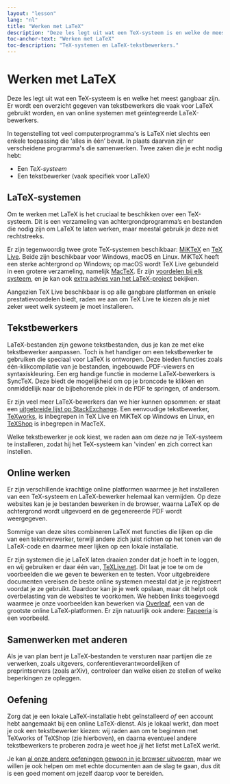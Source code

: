 ```yaml
---
layout: "lesson"
lang: "nl"
title: "Werken met LaTeX"
description: "Deze les legt uit wat een TeX-systeem is en welke de meest gangbare zijn. Er wordt een overzicht gegeven van tekstbewerkers die vaak met LaTeX gebruikt worden, en van online systemen met geïntegreerde LaTeX-bewerkers."
toc-anchor-text: "Werken met LaTeX"
toc-description: "TeX-systemen en LaTeX-tekstbewerkers."
---
```


# Werken met LaTeX

<span
  class="summary">Deze les legt uit wat een TeX-systeem is en welke het meest gangbaar zijn. Er wordt een overzicht gegeven van tekstbewerkers die vaak voor LaTeX gebruikt worden, en van online systemen met geïntegreerde LaTeX-bewerkers.</span>

In tegenstelling tot veel computerprogramma's is LaTeX niet slechts een enkele toepassing die ‘alles in één’ bevat.
In plaats daarvan zijn er verscheidene programma's die samenwerken.
Twee zaken die je echt nodig hebt:

- Een _TeX-systeem_
- Een tekstbewerker (vaak specifiek voor LaTeX)

## LaTeX-systemen

Om te werken met LaTeX is het cruciaal te beschikken over een TeX-systeem.
Dit is een verzameling van achtergrondprogramma’s en bestanden die nodig zijn om LaTeX te laten werken, maar meestal gebruik je deze niet rechtstreeks.

Er zijn tegenwoordig twee grote TeX-systemen beschikbaar:
[MiKTeX](https://miktex.org/) en [TeX Live](https://tug.org/texlive).
Beide zijn beschikbaar voor Windows, macOS en Linux.
MiKTeX heeft een sterke achtergrond op Windows;
op macOS wordt TeX Live gebundeld in een grotere verzameling, namelijk [MacTeX](http://www.tug.org/mactex/).
Er zijn [voordelen bij elk systeem](https://tex.stackexchange.com/questions/20036), en je kan ook [extra advies van het LaTeX-project](https://www.latex-project.org/get/) bekijken.

Aangezien TeX Live beschikbaar is op alle gangbare platformen en enkele prestatievoordelen biedt, raden we aan om TeX Live te kiezen als je niet zeker weet welk systeem je moet installeren.

## Tekstbewerkers

LaTeX-bestanden zijn gewone tekstbestanden, dus je kan ze met elke tekstbewerker aanpassen.
Toch is het handiger om een tekstbewerker te gebruiken die speciaal voor LaTeX is ontworpen.
Deze bieden functies zoals één-klikcompilatie van je bestanden, ingebouwde PDF-viewers en syntaxiskleuring.
Een erg handige functie in moderne LaTeX-bewerkers is SyncTeX.
Deze biedt de mogelijkheid om op je broncode te klikken en onmiddellijk naar de bijbehorende plek in de PDF te springen, of andersom.

Er zijn veel meer LaTeX-bewerkers dan we hier kunnen opsommen: er staat een [uitgebreide lijst op StackExchange](https://tex.stackexchange.com/questions/339/latex-editors-ides).
Een eenvoudige tekstbewerker, [TeXworks](https://tug.org/texworks), is inbegrepen in TeX Live en MiKTeX op Windows en Linux, en [TeXShop](https://pages.uoregon.edu/koch/texshop/) is inbegrepen in MacTeX.

<p 
  class="hint">Welke tekstbewerker je ook kiest, we raden aan om deze <i>na</i> je TeX-systeem te installeren, zodat hij het TeX-systeem kan 'vinden' en zich correct kan instellen.</p>

## Online werken

Er zijn verschillende krachtige online platformen waarmee je het installeren van een TeX-systeem en LaTeX-bewerker helemaal kan vermijden.
Op deze websites kan je je bestanden bewerken in de browser, waarna LaTeX op de achtergrond wordt uitgevoerd en de gegenereerde PDF wordt weergegeven.

Sommige van deze sites combineren LaTeX met functies die lijken op die van een tekstverwerker, terwijl andere zich juist richten op het tonen van de LaTeX-code en daarmee meer lijken op een lokale installatie.

Er zijn systemen die je LaTeX laten draaien zonder dat je hoeft in te loggen, en wij gebruiken er daar één van, [TeXLive.net](https://texlive.net).
Dit laat je toe te om de voorbeelden die we geven te bewerken en te testen.
Voor uitgebreidere documenten vereisen de beste online systemen meestal dat je je registreert voordat je ze gebruikt.
Daardoor kan je je werk opslaan, maar dit helpt ook overbelasting van de websites te voorkomen.
We hebben links toegevoegd waarmee je onze voorbeelden kan bewerken via [Overleaf](https://www.overleaf.com), een van de grootste online LaTeX-platformen.
Er zijn natuurlijk ook andere: [Papeeria](https://papeeria.com/) is een voorbeeld.

## Samenwerken met anderen

Als je van plan bent je LaTeX-bestanden te versturen naar partijen die ze verwerken, zoals uitgevers, conferentieverantwoordelijken of preprintservers (zoals arXiv), controleer dan welke eisen ze stellen of welke beperkingen ze opleggen.

## Oefening

Zorg dat je een lokale LaTeX-installatie hebt geïnstalleerd _of_ een account hebt aangemaakt bij een online LaTeX-dienst.
Als je lokaal werkt, dan moet je ook een tekstbewerker kiezen:
wij raden aan om te beginnen met TeXworks of TeXShop (zie hierboven), en daarna eventueel andere tekstbewerkers te proberen zodra je weet hoe _jij_ het liefst met LaTeX werkt.

Je kan [al onze andere oefeningen gewoon in je browser uitvoeren](help.md), maar we willen je ook helpen om met echte documenten aan de slag te gaan, dus dit is een goed moment om jezelf daarop voor te bereiden.
